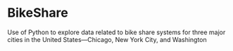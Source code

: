# BikeShare
 Use of Python to explore data related to bike share systems for three major cities in the United States—Chicago, New York City, and Washington
